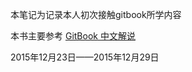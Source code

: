 本笔记为记录本人初次接触gitbook所学内容

本书主要参考 [GitBook 中文解说](https://www.gitbook.com/book/wastemobile/gitbook-chinese/details)

2015年12月23日——2015年12月29日